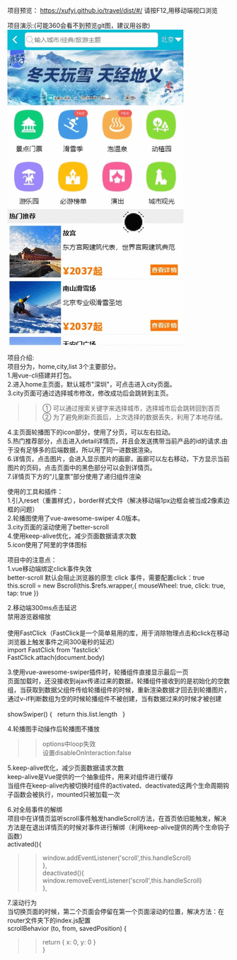 项目预览：
https://xufyi.github.io/travel/dist/#/
请按F12,用移动端视口浏览


项目演示:(可能360会看不到预览git图，建议用谷歌)
![img](https://github.com/Xufyi/travel/blob/master/travel.gif)
  
  
项目介绍:   
  项目分为，home,city,list 3个主要部分。  
1.用vue-cli搭建并打包。   
2.进入home主页面，默认城市"深圳"，可点击进入city页面。  
3.city页面可通过选择城市修改，修改成功后会跳转到主页。   
>>① 可以通过搜索关键字来选择城市，选择城市后会跳转回到首页  
    ② 为了避免刷新页面后，上次选择的数据丢失，利用了本地存储。  
  
4.主页面轮播图下的icon部分，使用了分页，可以左右拉动。    
5.热门推荐部分，点击进入detail详情页，并且会发送携带当前产品的id的请求.由于没有足够多的后端数据，所以用了同一进数据渲染。    
6.详情页，点击图片，会进入显示图片的画廊，画廊可以左右移动，下方显示当前图片的页码，点击页面中的黑色部分可以会到详情页。    
7.详情页下方的“儿童票”部分使用了递归组件渲染  
      
      
使用的工具和插件：  
1.引入reset（重置样式），border样式文件（解决移动端1px边框会被当成2像素边框的问题）  
2.轮播图使用了vue-awesome-swiper 4.0版本。  
3.city页面的滚动使用了better-scroll  
4.使用keep-alive优化，减少页面数据请求次数  
5.icon使用了阿里的字体图标  
  
  
项目中的注意点：  
1.vue移动端绑定click事件失效  
better-scroll 默认会阻止浏览器的原生 click 事件，需要配置click：true  
this.scroll = new Bscroll(this.$refs.wrapper,{ mouseWheel: true, click: true, tap: true })  
  
2.移动端300ms点击延迟  
禁用游览器缩放  
<meta name="viewport" content="width=device-width,initial-scale=1.0,minimum-scale=1.0,maximum-scale=1.0,user-scalable=no">  
使用FastClick（FastClick是一个简单易用的库，用于消除物理点击和click在移动浏览器上触发事件之间300毫秒的延迟）  
import FastClick from 'fastclick'  
FastClick.attach(document.body)  
  
3.使用vue-awesome-swiper插件时，轮播组件直接显示最后一页  
页面加载时，还没接收到ajax传递过来的数据，轮播组件接收到的是初始化的空数组，当获取到数据父组件传给轮播组件的时候，重新渲染数据才回去到轮播图片，通过v-if判断数组为空的时候轮播组件不被创建，当有数据过来的时候才被创建  
<swiper :options="swiperOption" v-if="showSwiper">  
showSwiper() {   return this.list.length   }  
    
4.轮播图手动操作后轮播图不播放  
>>options中loop失效  
设置disableOnInteraction:false    
    
5.keep-alive优化，减少页面数据请求次数   
keep-alive是Vue提供的一个抽象组件，用来对组件进行缓存  
当组件在keep-alive内被切换时组件的activated、deactivated这两个生命周期钩子函数会被执行，mounted只被加载一次  
  
6.对全局事件的解绑  
项目中在详情页监听scroll事件触发handleScroll方法，在首页依旧能触发，解决方法是在退出详情页的时候对事件进行解绑（利用keep-alive提供的两个生命钩子函数）  
activated(){  
>>window.addEventListener('scroll',this.handleScroll)  
},  
deactivated(){  
>>window.removeEventListener('scroll',this.handleScroll)  
},  
  
7.滚动行为    
当切换页面的时候，第二个页面会停留在第一个页面滚动的位置，解决方法：在router文件夹下的index.js配置  
scrollBehavior (to, from, savedPosition) {  
>> return { x: 0, y: 0 }  
}  




